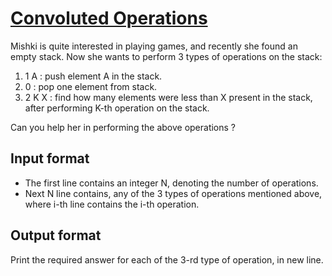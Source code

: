 # [Convoluted Operations][link]

Mishki is quite interested in playing games, and recently she found an empty stack. Now she wants to perform 3 types of operations on the stack:

1. 1 A : push element A in the stack.
2. 0 : pop one element from stack.
3. 2 K X : find how many elements were less than X present in the stack, after performing K-th operation on the stack.

Can you help her in performing the above operations ?

## Input format

- The first line contains an integer N, denoting the number of operations.
- Next N line contains, any of the 3 types of operations mentioned above, where i-th line contains the i-th operation.

## Output format

Print the required answer for each of the 3-rd type of operation, in new line.

[link]: https://www.hackerearth.com/practice/data-structures/advanced-data-structures/fenwick-binary-indexed-trees/practice-problems/algorithm/convoluted-operations/
